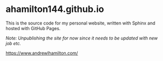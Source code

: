 # ahamilton144.github.io
This is the source code for my personal website, written with Sphinx and hosted with GitHub Pages.

*Note: Unpublishing the site for now since it needs to be updated with new job etc.*

https://www.andrewlhamilton.com/
